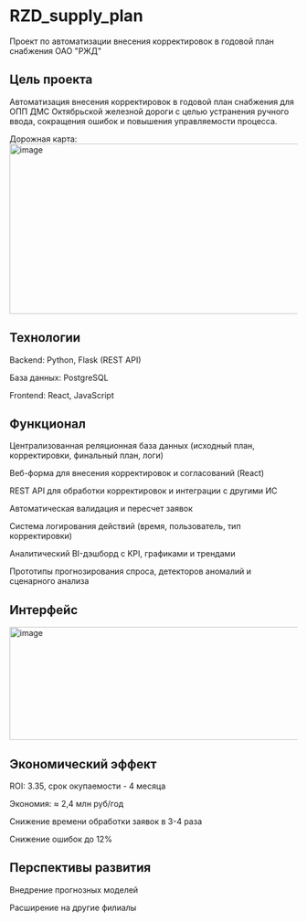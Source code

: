 # RZD_supply_plan
Проект по автоматизации внесения корректировок в годовой план снабжения ОАО "РЖД"

## Цель проекта
Автоматизация внесения корректировок в годовой план снабжения для ОПП ДМС Октябрьской железной дороги с целью устранения ручного ввода, сокращения ошибок и повышения управляемости процесса.

Дорожная карта: <img width="1000" height="298" alt="image" src="https://github.com/user-attachments/assets/0e9ae203-e0c5-48b4-b60f-4d516c7b4b70" />

## Технологии
Backend: Python, Flask (REST API)

База данных: PostgreSQL

Frontend: React, JavaScript

## Функционал
Централизованная реляционная база данных (исходный план, корректировки, финальный план, логи)

Веб-форма для внесения корректировок и согласований (React)

REST API для обработки корректировок и интеграции с другими ИС

Автоматическая валидация и пересчет заявок

Система логирования действий (время, пользователь, тип корректировки)

Аналитический BI-дэшборд с KPI, графиками и трендами

Прототипы прогнозирования спроса, детекторов аномалий и сценарного анализа

## Интерфейс
<img width="996" height="198" alt="image" src="https://github.com/user-attachments/assets/6cb741b7-b307-4d17-8dac-9d9e9197fbc6" />

## Экономический эффект
ROI: 3.35, срок окупаемости - 4 месяца

Экономия: ≈ 2,4 млн руб/год

Снижение времени обработки заявок в 3-4 раза

Снижение ошибок до 12%

## Перспективы развития
Внедрение прогнозных моделей

Расширение на другие филиалы

